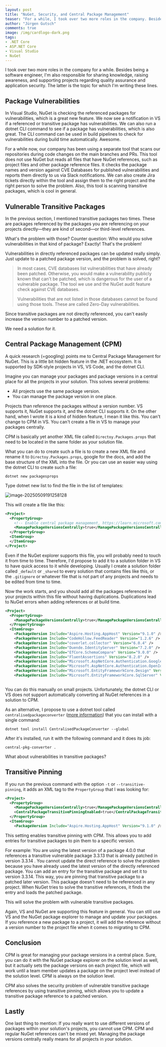 ```yaml
---
layout: post
title: "NuGet, Security, and Central Package Management"
teaser: "For a while, I took over two more roles in the company. Besides being a software engineer, I'm also responsible for sharing knowledge, keeping awareness, and supporting our projects regarding quality assurance and application security. The latter is the topic why I'm writing these lines about how central package management solves a security problem with transitive NuGet packages."
author: "Jürgen Gutsch"
comments: true
image: /img/cardlogo-dark.png
tags: 
- .NET Core
- ASP.NET Core
- Visual Studio
- NuGet
---
```


I took over two more roles in the company for a while. Besides being a software engineer, I'm also responsible for sharing knowledge, raising awareness, and supporting projects regarding quality assurance and application security. The latter is the topic for which I'm writing these lines. 

## Package Vulnerabilities

In Visual Studio, NuGet is checking the referenced packages for vulnerabilities, which is a great new feature. We now see a notification in VS if a referenced or transitive package has vulnerabilities. We can also run a dotnet CLI command to see if a package has vulnerabilities, which is also great. The CLI command can be used in build pipelines to check for vulnerabilities during build time automatically. Awesome.

For a while now, our company has been using a separate tool that scans our repositories during code changes on the main branches and PRs. This tool does not use NuGet but reads all files that have NuGet references, such as project files and other package reference files. It checks the package names and version against CVE Databases for published vulnerabilities and reports them directly to us via Slack notifications. We can also create Jira tickets directly within the tool and assign them to the right project and the right person to solve the problem. Also, this tool is scanning transitive packages, which is cool in general.

## Vulnerable Transitive Packages

In the previous section, I mentioned transitive packages two times. These are packages referenced by the packages you are referencing on your projects directly—they are kind of second—or third-level references.

What's the problem with those? 
Counter question: 
Who would you solve vulnerabilities in that kind of package? 
Exactly! That's the problem!

Vulnerabilities in directly referenced packages can be updated really simply. Just update to a patched package version, and the problem is solved, right?

> In most cases, CVE databases list vulnerabilities that have already been patched. Otherwise, you would make a vulnerability publicly known that can't be patched, which is dangerous for the user of a vulnerable package. The tool we use and the NuGet audit feature check against CVE databases. 
>
> Vulnerabilities that are not listed in those databases cannot be found using those tools. These are called Zero-Day vulnerabilities.

Since transitive packages are not directly referenced, you can't easily increase the version number to a patched version. 

We need a solution for it.

## Central Package Management (CPM)

A quick research (=googling) points me to Central Package Management for NuGet. This is a little bit hidden feature in the .NET ecosystem. It is supported by SDK-style projects in VS, VS Code, and the dotnet CLI. 

Imagine you can manage your packages and package versions in a central place for all the projects in your solution. This solves several problems:

* All projects use the same package version.
* You can manage the package version in one place.

Projects than reference the packages without a version number. VS supports it, NuGet supports it, and the dotnet CLI supports it. On the other hand, when I wrote it is a kind of hidden feature, I mean it like this. You can't change to CPM in VS. You can't create a file in VS to manage your packages centrally. 

CPM is basically yet another XML file called `Directoy.Packages.props` that need to be located in the same folder as your solution file. 

What you can do to create such a file is to create a new XML file and rename it to `Directoy.Packages.props`, google for the docs, and add the base structure of the XML into the file. Or you can use an easier way using the dotnet CLI to create such a file:

```shell
dotnet new packagesprops
```

Type dotnet new list to find the file in the list of templates:

![image-20250509191258128]({{site.baseurl}}/img/cpm/cpm.png)

This will create a file like this:

```xml
<Project>
  <PropertyGroup>
    <!-- Enable central package management, https://learn.microsoft.com/en-us/nuget/consume-packages/Central-Package-Management -->
    <ManagePackageVersionsCentrally>true</ManagePackageVersionsCentrally>
  </PropertyGroup>
  <ItemGroup>
  </ItemGroup>
</Project>
```

Even if the NuGet explorer supports this file, you will probably need to touch it from time to time. Therefore, I'd propose to add it to a solution folder in VS to have quick access to it while developing. Usually I create a solution folder called `_default` or `_shared` to every solution that contains files like this, or the `.gitignore` or whatever file that is not part of any projects and needs to be edited from time to time.

Now the work starts, and you should add all the packages referenced in your projects within this file without having duplications. Duplications lead to NuGet errors when adding references or at build time.

```xml
<Project>
  <PropertyGroup>
    <ManagePackageVersionsCentrally>true</ManagePackageVersionsCentrally>
  </PropertyGroup>
  <ItemGroup>
    <PackageVersion Include="Aspire.Hosting.AppHost" Version="9.1.0" />
    <PackageVersion Include="CodeHollow.FeedReader" Version="1.2.6" />
    <PackageVersion Include="coverlet.collector" Version="6.0.4" />
    <PackageVersion Include="Duende.IdentityServer" Version="7.2.0" />
    <PackageVersion Include="EfCore.SchemaCompare" Version="9.0.0" />
    <PackageVersion Include="FluentAssertions" Version="8.2.0" />
    <PackageVersion Include="Microsoft.AspNetCore.Authentication.Google" Version="9.0.3" />
    <PackageVersion Include="Microsoft.AspNetCore.Authentication.OpenIdConnect" Version="9.0.3" />
    <PackageVersion Include="Microsoft.EntityFrameworkCore.Design" Version="9.0.3" />
    <PackageVersion Include="Microsoft.EntityFrameworkCore.SqlServer" Version="9.0.3" />
     
```

You can do this manually on small projects. Unfortunately, the dotnet CLI or VS does not support automatically converting all NuGet references in a solution to CPM. 

As an alternative, I propose to use a dotnet tool called `centralisedpackageconverter` ([more information](https://github.com/Webreaper/CentralisedPackageConverter)) that you can install with a single command:

```shell
dotnet tool install CentralisedPackageConverter --global
```

After it's installed, run it with the following command and it does its job:

```shell
central-pkg-converter .
```

What about vulnerabilities in transitive packages? 

## Transitive Pinning

If you run the previous command with the option `-t` or `--transitive-pinning`, it adds an XML tag to the `PropertyGroup` that I was looking for:

```xml
<Project>
  <PropertyGroup>
    <ManagePackageVersionsCentrally>true</ManagePackageVersionsCentrally>
    <CentralPackageTransitivePinningEnabled>true</CentralPackageTransitivePinningEnabled>
  </PropertyGroup>
  <ItemGroup>
    <PackageVersion Include="Aspire.Hosting.AppHost" Version="9.1.0" />

```

This setting enables transitive pinning with CPM. This allows you to add entries for transitive packages to pin them to a specific version. 

For example: You are using the latest version of a package 4.0.0 that references a transitive vulnerable package 3.3.13 that is already patched in version 3.3.14 . You cannot update the direct reference to solve the problem because you have already used the latest version of the directly referenced package. You can add an entry for the transitive package and set it to version 3.3.14. This way, you are pinning that transitive package to a patched later version. This package doesn't need to be referenced in any project. When NuGet tries to solve the transitive references, it finds the entry and loads the patched package.

This will solve the problem with vulnerable transitive packages.

Again, VS and NuGet are supporting this feature in general. You can still use VS and the NuGet package explorer to manage and update your packages. If you reference a new package to a project, it will add the reference without a version number to the project file when it comes to migrating to CPM.

## Conclusion

CPM is great for managing your package versions in a central place. Sure, you can do it with the NuGet package explorer on the solution level as well, but it actually sets the package versions on each project file, which will work until a team member updates a package on the project level instead of the solution level. CPM is always on the solution level.

CPM also solves the security problem of vulnerable transitive package references by using transitive pinning, which allows you to update a transitive package reference to a patched version.

## Lastly

One last thing to mention: If you really want to use different versions of packages within your solution's projects, you cannot use CPM. CPM and regular NuGet references can't be mixed yet. Managing the package versions centrally really means for all projects in your solution. 



